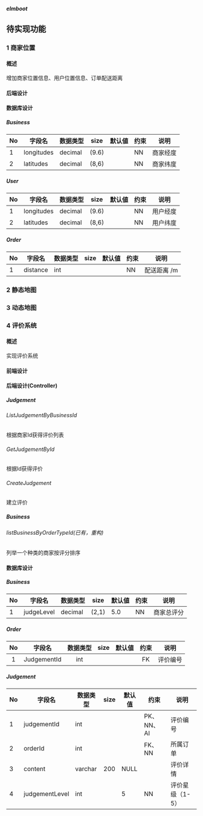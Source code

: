 ##### elmboot

## 待实现功能

### 1 商家位置

#### 概述

增加商家位置信息、用户位置信息、订单配送距离

#### 后端设计

#### 数据库设计

##### Business

| No  | 字段名        | 数据类型    | size  | 默认値 | 约束  | 说明   |
|-----|------------|---------|-------|-----|-----|------|
| 1   | longitudes | decimal | (9.6) |     | NN  | 商家经度 |
| 2   | latitudes  | decimal | (8,6) |     | NN  | 商家纬度 |

##### User

| No   | 字段名   | 数据类型 | size | 默认値 | 约束 | 说明   |
| ---- | -------- | -------- | ---- | ------ | ---- |------|
| 1   | longitudes | decimal | (9.6) |     | NN  | 用户经度 |
| 2   | latitudes  | decimal | (8,6) |     | NN  | 用户纬度 |

##### Order

| No | 字段名 | 数据类型 | size | 默认値 | 约束 | 说明 |
|-----|----------|--|------|-----|-----|---------------------|
| 1 | distance | int | | | NN | 配送距离 /m |

### 2 静态地图

### 3 动态地图

### 4 评价系统

#### 概述

实现评价系统

#### 前端设计

#### 后端设计(Controller)

##### Judgement

###### ListJudgementByBusinessId

根据商家Id获得评价列表

###### GetJudgementById

根据Id获得评价

###### CreateJudgement

建立评价

##### Business

###### listBusinessByOrderTypeId(已有，重构)

列举一个种类的商家按评分排序

#### 数据库设计

##### Business

| No   | 字段名     | 数据类型 | size  | 默认値 | 约束 | 说明       |
| ---- | ---------- | -------- | ----- | ------ | ---- | ---------- |
| 1    | judgeLevel | decimal  | (2,1) | 5.0    | NN   | 商家总评分 |

##### Order

| No | 字段名 | 数据类型 | size | 默认値 | 约束 | 说明 |
| :--: | :---------: | :------: | :--: | :----: | :--: | :------: |
| 1 | JudgementId | int | | | FK | 评价编号 |

##### Judgement

| No   | 字段名         | 数据类型 | size | 默认值 | 约束       | 说明            |
| ---- | -------------- | -------- | ---- | ------ | ---------- | --------------- |
| 1    | judgementId    | int      |      |        | PK、NN、AI | 评价编号        |
| 2    | orderId        | int      |      |        | FK、NN     | 所属订单        |
| 3    | content        | varchar  | 200  | NULL   |            | 评价详情        |
| 4    | judgementLevel | int      |      | 5      | NN         | 评价星级（1-5） |

